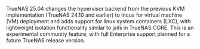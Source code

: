 &NewLine;

TrueNAS 25.04 changes the hypervisor backend from the previous KVM implementation (TrueNAS 24.10 and earlier) to Incus for virtual machine (VM) deployment and adds support for linux system containers (LXC), with lightweight isolation functionality similar to jails in TrueNAS CORE.
This is an experimental community feature, with full Enterprise support planned for a future TrueNAS release version.
